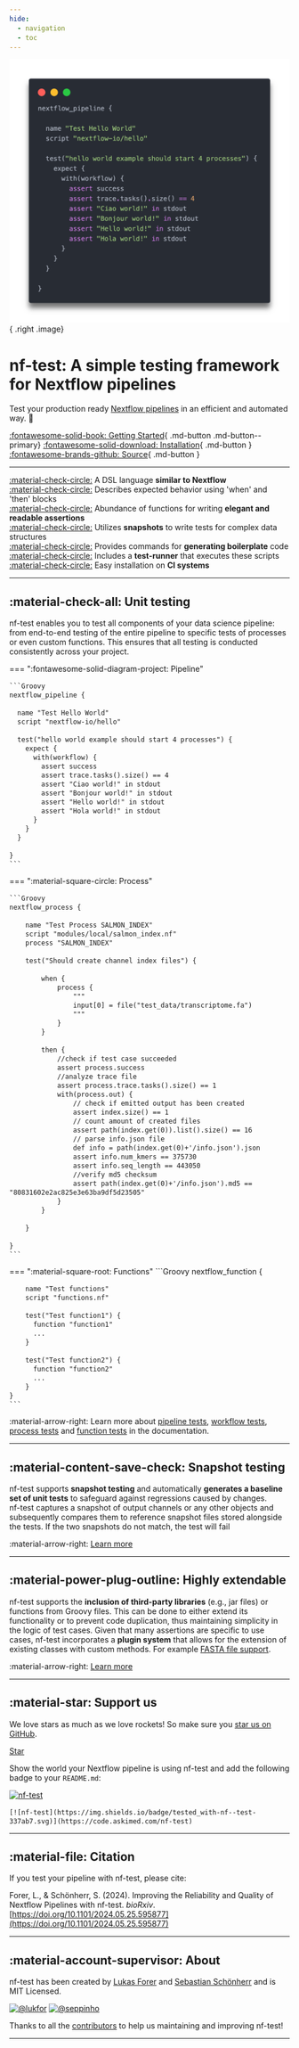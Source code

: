 ```yaml
---
hide:
  - navigation
  - toc 
---
```


![](assets/example.png){ .right .image}

# nf-test: A simple testing framework<br> for Nextflow pipelines


Test your production ready [Nextflow pipelines](https://nextflow.io) in an efficient and automated way. 🚀


[:fontawesome-solid-book: Getting Started](docs/getting-started.md){ .md-button .md-button--primary} [:fontawesome-solid-download: Installation](installation.md){ .md-button } [:fontawesome-brands-github: Source](https://github.com/askimed/nf-test){ .md-button }

---

[:material-check-circle:]() A DSL language **similar to Nextflow**  <br/>
[:material-check-circle:]() Describes expected behavior using 'when' and 'then' blocks <br/>
[:material-check-circle:]() Abundance of functions for writing **elegant and readable assertions** <br/>
[:material-check-circle:]() Utilizes **snapshots** to write tests for complex data structures <br/>
[:material-check-circle:]() Provides commands for **generating boilerplate** code <br/>
[:material-check-circle:]() Includes a **test-runner** that executes these scripts <br/>
[:material-check-circle:]() Easy installation on **CI systems** <br/>

---

## :material-check-all: Unit testing

nf-test enables you to test all components of your data science pipeline: from end-to-end testing of the entire pipeline to specific tests of processes or even custom functions. This ensures that all testing is conducted consistently across your project.

=== ":fontawesome-solid-diagram-project: Pipeline"

    ```Groovy
    nextflow_pipeline {

      name "Test Hello World"
      script "nextflow-io/hello"

      test("hello world example should start 4 processes") {
        expect {
          with(workflow) {
            assert success
            assert trace.tasks().size() == 4
            assert "Ciao world!" in stdout
            assert "Bonjour world!" in stdout
            assert "Hello world!" in stdout
            assert "Hola world!" in stdout
          }
        }
      }

    }
    ```

=== ":material-square-circle: Process"

    ```Groovy
    nextflow_process {

        name "Test Process SALMON_INDEX"
        script "modules/local/salmon_index.nf"
        process "SALMON_INDEX"

        test("Should create channel index files") {

            when {
                process {
                    """
                    input[0] = file("test_data/transcriptome.fa")
                    """
                }
            }

            then {
                //check if test case succeeded
                assert process.success
                //analyze trace file
                assert process.trace.tasks().size() == 1
                with(process.out) {
                    // check if emitted output has been created
                    assert index.size() == 1
                    // count amount of created files
                    assert path(index.get(0)).list().size() == 16
                    // parse info.json file
                    def info = path(index.get(0)+'/info.json').json
                    assert info.num_kmers == 375730
                    assert info.seq_length == 443050
                    //verify md5 checksum
                    assert path(index.get(0)+'/info.json').md5 == "80831602e2ac825e3e63ba9df5d23505"
                }
            }

        }

    }
    ```

=== ":material-square-root: Functions"
    ```Groovy
    nextflow_function {

        name "Test functions"
        script "functions.nf"

        test("Test function1") {
          function "function1"
          ...
        }

        test("Test function2") {
          function "function2"
          ...
        }
    }
    ```

:material-arrow-right: Learn more about [pipeline tests](docs/testcases/nextflow_pipeline.md), [workflow tests](docs/testcases/nextflow_workflow.md), [process tests](docs/testcases/nextflow_process.md) and [function tests](docs/testcases/nextflow_function.md) in the documentation.

---

## :material-content-save-check: Snapshot testing

nf-test supports **snapshot testing** and automatically **generates a baseline set of unit tests** to safeguard against regressions caused by changes.</br>nf-test captures a snapshot of output channels or any other objects and subsequently compares them to reference snapshot files stored alongside the tests. If the two snapshots do not match, the test will fail

:material-arrow-right: [Learn more](docs/assertions/snapshots.md)

---

## :material-power-plug-outline: Highly extendable

nf-test supports the **inclusion of third-party libraries** (e.g., jar files) or functions from Groovy files. This can be done to either extend its functionality or to prevent code duplication, thus maintaining simplicity in the logic of test cases. Given that many assertions are specific to use cases, nf-test incorporates a **plugin system** that allows for the extension of existing classes with custom methods. For example [FASTA file support](docs/assertions/fasta.md).

:material-arrow-right: [Learn more](docs/assertions/libraries.md)

---

## :material-star: Support us

We love stars as much as we love rockets! So make sure you [star us on GitHub](https://github.com/askimed/nf-test).

<!-- Place this tag where you want the button to render. -->
<a class="github-button" href="https://github.com/askimed/nf-test" data-icon="octicon-star" data-size="large" data-show-count="true" aria-label="Star askimed/nf-test on GitHub">Star</a>

Show the world your Nextflow pipeline is using nf-test and add the following badge to your `README.md`:

[![nf-test](https://img.shields.io/badge/tested_with-nf--test-337ab7.svg)](https://code.askimed.com/nf-test)

```
[![nf-test](https://img.shields.io/badge/tested_with-nf--test-337ab7.svg)](https://code.askimed.com/nf-test)
```

---

## :material-file: Citation

If you test your pipeline with nf-test, please cite:

Forer, L., & Schönherr, S. (2024). Improving the Reliability and Quality of Nextflow Pipelines with nf-test. *bioRxiv*. [https://doi.org/10.1101/2024.05.25.595877](https://doi.org/10.1101/2024.05.25.595877)


----

## :material-account-supervisor: About

nf-test has been created by [Lukas Forer](https://twitter.com/lukfor) and [Sebastian Schönherr](https://twitter.com/seppinho) and is MIT Licensed.


[![@lukfor](https://avatars.githubusercontent.com/u/210220?s=64&v=4)](https://github.com/lukfor)
[![@seppinho](https://avatars.githubusercontent.com/u/1942824?s=64&v=4)](https://github.com/seppinho)

Thanks to all the [contributors](about.md) to help us maintaining and improving nf-test!

---
